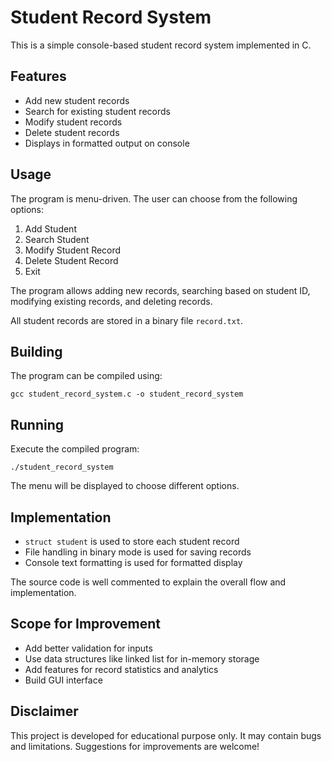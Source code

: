 # Student Record System

This is a simple console-based student record system implemented in C.

## Features

- Add new student records
- Search for existing student records
- Modify student records
- Delete student records  
- Displays in formatted output on console

## Usage

The program is menu-driven. The user can choose from the following options:

1. Add Student
2. Search Student 
3. Modify Student Record
4. Delete Student Record
5. Exit

The program allows adding new records, searching based on student ID, modifying existing records, and deleting records.

All student records are stored in a binary file `record.txt`. 

## Building

The program can be compiled using:

```
gcc student_record_system.c -o student_record_system
```

## Running

Execute the compiled program:

```
./student_record_system
```

The menu will be displayed to choose different options.

## Implementation

- `struct student` is used to store each student record
- File handling in binary mode is used for saving records
- Console text formatting is used for formatted display

The source code is well commented to explain the overall flow and implementation.

## Scope for Improvement

- Add better validation for inputs
- Use data structures like linked list for in-memory storage
- Add features for record statistics and analytics
- Build GUI interface

## Disclaimer

This project is developed for educational purpose only. It may contain bugs and limitations. Suggestions for improvements are welcome!
